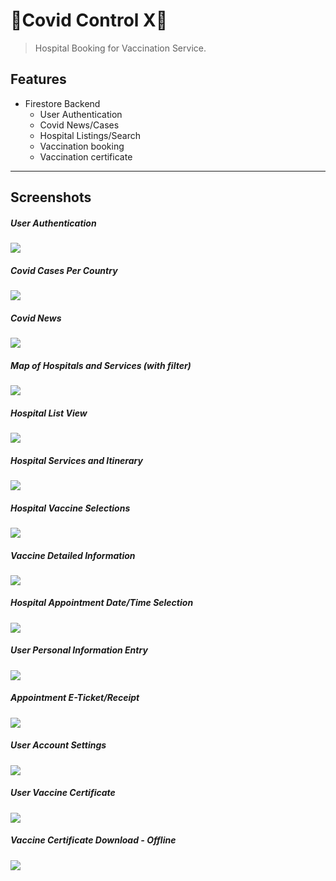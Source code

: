 ﻿# 💉Covid Control X💉

> Hospital Booking for Vaccination Service.

## Features

- Firestore Backend
    * User Authentication
    * Covid News/Cases
    * Hospital Listings/Search	
    * Vaccination booking
    * Vaccination certificate

---

## Screenshots

##### User Authentication
![](images/auth.jpg)
##### Covid Cases Per Country
![](images/cases.jpg)
##### Covid News
![](images/news.jpg)
##### Map of Hospitals and Services (with filter)
![](images/map-hospitals.jpg)
##### Hospital List View
![](images/hospitals-list.jpg)
##### Hospital Services and Itinerary
![](images/hospital-services.jpg)
##### Hospital Vaccine Selections
![](images/hospital-vaccines.jpg)
##### Vaccine Detailed Information
![](images/vaccine-info.jpg)
##### Hospital Appointment Date/Time Selection
![](images/booking.jpg)
##### User Personal Information Entry
![](images/user-personal-info.jpg)
##### Appointment E-Ticket/Receipt
![](images/receipt.jpg)
##### User Account Settings
![](images/account-settings.jpg)
##### User Vaccine Certificate
![](images/vaccine-certificate-online.jpg)
##### Vaccine Certificate Download - Offline
![](images/vaccine-certificate-offline.jpg)




